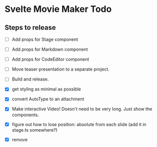 # Svelte Movie Maker Todo

## Steps to release

- [ ] Add props for Stage component
- [ ] Add props for Markdown component
- [ ] Add props for CodeEditor component
- [ ] Move teaser presentation to a separate project.
- [ ] Build and release.

- [x] get styling as minimal as possible
- [x] convert AutoType to an attachment
- [x] Make interactive Video! Doesn't need to be very long. Just show the components.
- [x] figure out how to lose position: absolute from each slide (add it in stage.ts somewhere?)
- [x] remove <template> syntax and have persistence by default (or as an option)
- [x] install REPL toolkit (plugin-studio?)


- [ ] restoreMarks function unnecessary - some of it still useful as alternative mode
- [ ] figure out how to separate library stage from user stage

---

## Bugs

Is a bit annoying when designing each slide - having an easy way to view them with HMR would be ideal. It would be fine to just show them instead of the Stage but

Think I'd prefer elements stay where they are if no element present in next slide. This would allow persistence without
 syntax and encourage off screen placement of unused elements.
